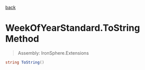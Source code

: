 ﻿

[back](/IronSphere.Extensions/types/WeekOfYearStandard)

# WeekOfYearStandard.ToString Method

> Assembly: IronSphere.Extensions

```csharp
string ToString()
```



 